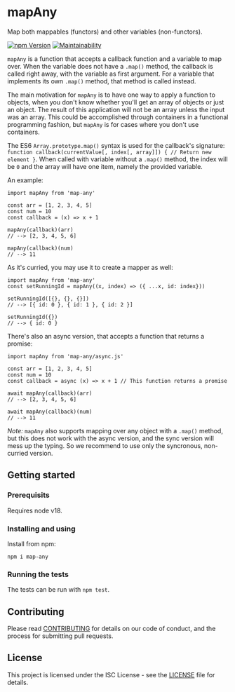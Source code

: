 # mapAny

Map both mappables (functors) and other variables (non-functors).

[![npm Version](https://img.shields.io/npm/v/map-any.svg)](https://www.npmjs.com/package/map-any)
[![Maintainability](https://api.codeclimate.com/v1/badges/c7620cb5749e5e4b66ff/maintainability)](https://codeclimate.com/github/integreat-io/map-any/maintainability)

`mapAny` is a function that accepts a callback function and a variable to map
over. When the variable does not have a `.map()` method, the callback is called
right away, with the variable as first argument. For a variable that implements
its own `.map()` method, that method is called instead.

The main motivation for `mapAny` is to have one way to apply a function to
objects, when you don't know whether you'll get an array of objects or just an
object. The result of this application will not be an array unless the input was
an array. This could be accomplished through containers in a functional
programming fashion, but `mapAny` is for cases where you don't use containers.

The ES6 `Array.prototype.map()` syntax is used for the callback's signature:
`function callback(currentValue[, index[, array]]) { // Return new element }`.
When called with variable without a `.map()` method, the index will be `0`
and the array will have one item, namely the provided variable.

An example:

```
import mapAny from 'map-any'

const arr = [1, 2, 3, 4, 5]
const num = 10
const callback = (x) => x + 1

mapAny(callback)(arr)
// --> [2, 3, 4, 5, 6]

mapAny(callback)(num)
// --> 11
```

As it's curried, you may use it to create a mapper as well:

```
import mapAny from 'map-any'
const setRunningId = mapAny((x, index) => ({ ...x, id: index}))

setRunningId([{}, {}, {}])
// --> [{ id: 0 }, { id: 1 }, { id: 2 }]

setRunningId({})
// --> { id: 0 }
```

There's also an async version, that accepts a function that returns a promise:

```
import mapAny from 'map-any/async.js'

const arr = [1, 2, 3, 4, 5]
const num = 10
const callback = async (x) => x + 1 // This function returns a promise

await mapAny(callback)(arr)
// --> [2, 3, 4, 5, 6]

await mapAny(callback)(num)
// --> 11
```

_Note:_ `mapAny` also supports mapping over any object with a `.map()` method,
but this does not work with the async version, and the sync version will mess
up the typing. So we recommend to use only the syncronous, non-curried version.

## Getting started

### Prerequisits

Requires node v18.

### Installing and using

Install from npm:

```
npm i map-any
```

### Running the tests

The tests can be run with `npm test`.

## Contributing

Please read
[CONTRIBUTING](https://github.com/integreat-io/map-any/blob/master/CONTRIBUTING.md)
for details on our code of conduct, and the process for submitting pull
requests.

## License

This project is licensed under the ISC License - see the
[LICENSE](https://github.com/integreat-io/map-any/blob/master/LICENSE)
file for details.
